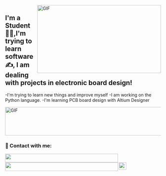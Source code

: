 <img align="right" alt="GIF" src="https://github.com/abhisheknaiidu/abhisheknaiidu/blob/master/code.gif?raw=true" width="400" height="220" />


## I'm a Student 👨‍🎓,I'm trying to learn software✍, I am dealing with projects in electronic board design!
-I'm trying to learn new things and improve myself
-I am working on the Python language.
-I'm learning PCB board design with Altium Designer


<img align="center" alt="GIF" src="https://s6.gifyu.com/images/code1-1.gif" width="553" height="92" />
<br />

### 📩 Contact with me: 

[<img align="left" height="28" width="365" src="https://i.hizliresim.com/docip71.png"/>][linkedin]
[<img align="left" height="28" width="365" src="https://i.hizliresim.com/mvocbph.png" />][instagram]
[<img align="left" height="24" width="24" src="https://cdn-icons-png.flaticon.com/512/281/281752.png" />][gmail]




<br />

[instagram]: https://www.instagram.com/06aras   
[linkedin]: https://www.linkedin.com/in/muhammet-furkan-aras-97732324a/
[gmail]: mailto:arasfurkan82@gmail.com
<br />



